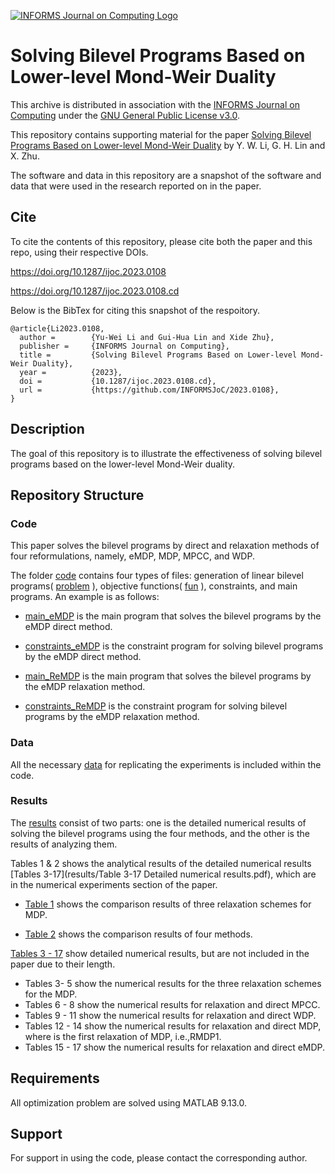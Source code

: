 [![INFORMS Journal on Computing Logo](https://INFORMSJoC.github.io/logos/INFORMS_Journal_on_Computing_Header.jpg)](https://pubsonline.informs.org/journal/ijoc)

# Solving Bilevel Programs Based on Lower-level Mond-Weir Duality

This archive is distributed in association with the [INFORMS Journal on
Computing](https://pubsonline.informs.org/journal/ijoc) under the [GNU General Public License v3.0](LICENSE).

This repository contains supporting material for the paper
[Solving Bilevel Programs Based on Lower-level Mond-Weir Duality](https://doi.org/10.1287/ijoc.2023.0108) by Y. W. Li, G. H. Lin and X. Zhu. 

The software and data in this repository are a snapshot of the software and data that were used in the research reported on in the paper.

## Cite

To cite the contents of this repository, please cite both the paper and this repo, using their respective DOIs.

https://doi.org/10.1287/ijoc.2023.0108

https://doi.org/10.1287/ijoc.2023.0108.cd

Below is the BibTex for citing this snapshot of the respoitory.

```
@article{Li2023.0108,
  author =        {Yu-Wei Li and Gui-Hua Lin and Xide Zhu},
  publisher =     {INFORMS Journal on Computing},
  title =         {Solving Bilevel Programs Based on Lower-level Mond-Weir Duality},
  year =          {2023},
  doi =           {10.1287/ijoc.2023.0108.cd},
  url =           {https://github.com/INFORMSJoC/2023.0108},
}  
```

## Description

The goal of this repository is to illustrate the effectiveness of solving bilevel programs based on the lower-level Mond-Weir duality.


## Repository Structure

### Code

This paper solves the bilevel programs by direct and relaxation methods of four reformulations, namely, eMDP, MDP, MPCC, and WDP.

The folder [code](code) contains four types of files: generation of linear bilevel programs( [problem](code/problem.m) ), objective functions( [fun](code/fun.m) ), constraints, and main programs. An example is as follows:

- [main_eMDP](code/main_eMDP.m) is the main program that solves the bilevel programs by the eMDP direct method.

- [constraints_eMDP](code/constraints_eMDP.m) is the constraint program for solving bilevel programs by the eMDP direct method.

- [main_ReMDP](code/main_ReMDP.m) is the main program that solves the bilevel programs by the eMDP relaxation method.

- [constraints_ReMDP](code/constraints_ReMDP.m) is the constraint program for solving bilevel programs by the eMDP relaxation method.


### Data

All the necessary [data](data) for replicating the experiments is included within the code.

### Results

The [results](results) consist of two parts: one is the detailed numerical results of solving the bilevel programs using the four methods, and the other is the results of analyzing them.

Tables 1 & 2 shows the analytical results of the detailed numerical results [Tables 3-17](results/Table 3-17 Detailed numerical results.pdf), which are in the numerical experiments section of the paper. 

- [Table 1](results/Table_1_Comparison_of_three_relaxation_schemes_MDP1,_MDP2,_and_MDP3.pdf) shows the comparison results of three relaxation schemes for MDP. 

- [Table 2](results/Table_2_Comparison_of_MDP_and_eMDP_with_MPCC_and_WDP.pdf) shows the comparison results of four methods.
  
[Tables 3 - 17](results/Table_3-17_Detailed_numerical_results.pdf) show detailed numerical results, but are not included in the paper due to their length. 

- Tables 3- 5 show the numerical results for the three relaxation schemes for the MDP. 
- Tables 6 - 8 show the numerical results for relaxation and direct MPCC. 
- Tables 9 - 11 show the numerical results for relaxation and direct WDP. 
- Tables 12 - 14 show the numerical results for relaxation and direct MDP, where is the first relaxation of MDP, i.e.,RMDP1. 
- Tables 15 - 17 show the numerical results for relaxation and direct eMDP.


## Requirements
All optimization problem are solved using MATLAB 9.13.0.

## Support

For support in using the code, please contact the corresponding author.
